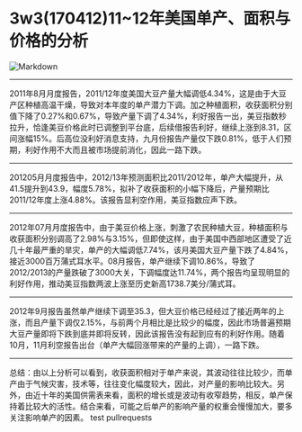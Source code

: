 ﻿# 3w3(170412)11~12年美国单产、面积与价格的分析

![Markdown](http://i1.piimg.com/590848/7f8088b4ef851245.png)

---

2011年8月月度报告，2011/12年度美国大豆产量大幅调低4.34%，这是由于大豆产区种植高温干燥，导致对本年度的单产潜力下调。加之种植面积，收获面积分别值下降了0.27%和0.67%，导致产量下调了4.34%，利好报告一出，美豆指数秒拉升，恰逢美豆价格此时已调整到平台底，后续借报告利好，继续上涨到8.31，区间涨幅15%。后高位没利好消息支持，九月份报告产量仅下跌0.81%，低于人们预期，利好作用不大而且被市场提前消化，因此一路下跌。

----------

201205月月度报告中，2012/13年预测面积比2011/2012年，单产大幅提升，从41.5提升到43.9，幅度5.78%，拟补了收获面积的小幅下降后，产量预期比2011/12年度上涨4.88%。该报告显利空作用，美豆指数应声下跌。

----------

2012年07月月度报告中，由于美豆价格上涨，刺激了农民种植大豆，种植面积与收获面积分别调高了2.98%与3.15%，但即使这样，由于美国中西部地区遭受了近几十年最严重的旱灾，单产的大幅调低7.74%，该月美国大豆产量下跌了4.84%，接近3000百万蒲式耳水平。08月报告，单产继续下调10.86%，导致了2012/2013的产量跌破了3000大关，下调幅度达11.74%，两个报告均呈现明显的利好作用，推动美豆指数两波上涨至历史新高1738.7美分/蒲式耳。

----------

2012年9月报告虽然单产继续下调至35.3，但大豆价格已经经过了接近两年的上涨，而且产量下调仅2.15%，与前两个月相比是比较少的幅度，因此市场普遍预期大豆产量即将下跌到底并即将反转，因此该报告没有起到应有的利好作用。随着10月，11月利空报告出台（单产大幅回涨带来的产量的上调），一路下跌。


----------
总结：由以上分析可以看到，收获面积相对于单产来说，其波动往往比较少，而单产由于气候灾害，技术等，往往变化幅度较大，因此，对产量的影响比较大。另外，由近十年的美国供需表来看，面积的增长或是波动有收窄趋势，相反，单产保持着比较大的活性。结合来看，可能之后单产的影响产量的权重会慢慢加大，要多关注影响单产的因素。
test pullrequests
